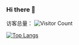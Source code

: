 ### Hi there 👋

<!--
**kaliCYH/kaliCYH** is a ✨ _special_ ✨ repository because its `README.md` (this file) appears on your GitHub profile.

Here are some ideas to get you started:

- 🔭 I’m currently working on ...
- 🌱 I’m currently learning ...
- 👯 I’m looking to collaborate on ...
- 🤔 I’m looking for help with ...
- 💬 Ask me about ...
- 📫 How to reach me: ...
- 😄 Pronouns: ...
- ⚡ Fun fact: ...
-->
访客总量：
![Visitor Count](https://profile-counter.glitch.me/kaliCYH/count.svg)

[![Top Langs](https://github-readme-stats.vercel.app/api/top-langs/?username=kaliCYH)](https://github.com/kaliCYH/github-readme-stats)
